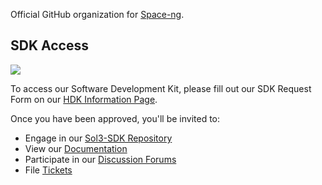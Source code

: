 Official GitHub organization for [Space-ng](https://www.space-ng.com/).

## SDK Access

![](https://space-ng-gov-dev-website-assets.s3.us-gov-west-1.amazonaws.com/HDK_Ecosystem_V15.webp)

To access our Software Development Kit, please fill out our SDK Request Form on our [HDK Information Page](https://www.space-ng.com/hdk).

Once you have been approved, you'll be invited to:

- Engage in our [Sol3-SDK Repository](https://github.com/space-ng/sol3-sdk)
- View our [Documentation](https://ubiquitous-disco-8jm4ev4.pages.github.io/)
- Participate in our [Discussion Forums](https://github.com/space-ng/sol3-sdk/discussions)
- File [Tickets](https://github.com/space-ng/sol3-sdk/issues)
